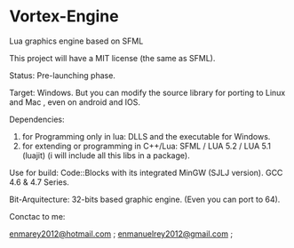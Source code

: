 # Vortex-Engine
Lua graphics engine based on SFML

This project will have a MIT license (the same as SFML).

Status: Pre-launching phase.

Target: Windows. But you can modify the source library for porting to Linux and Mac , even on android and IOS.

Dependencies:
  1) for Programming only in lua: DLLS and the executable for Windows.
  2) for extending or programming in C++/Lua: SFML / LUA 5.2 / LUA 5.1 (luajit) (i will include all this libs in a package).

Use for build: Code::Blocks with its integrated MinGW (SJLJ version).
               GCC 4.6 & 4.7 Series.

Bit-Arquitecture: 32-bits based graphic engine.  (Even you can port to 64).

Conctac to me:

enmarey2012@hotmail.com ; 
enmanuelrey2012@gmail.com ;


